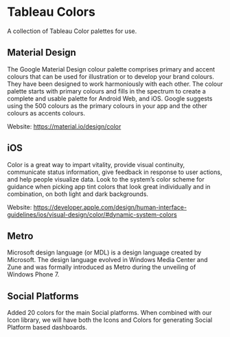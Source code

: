 # Tableau Colors

A collection of Tableau Color palettes for use.

## Material Design

The Google Material Design colour palette comprises primary and accent colours that can be used for illustration or to develop your brand colours. They have been designed to work harmoniously with each other. The colour palette starts with primary colours and fills in the spectrum to create a complete and usable palette for Android Web, and iOS. Google suggests using the 500 colours as the primary colours in your app and the other colours as accents colours.

Website: https://material.io/design/color

## iOS

Color is a great way to impart vitality, provide visual continuity, communicate status information, give feedback in response to user actions, and help people visualize data. Look to the system’s color scheme for guidance when picking app tint colors that look great individually and in combination, on both light and dark backgrounds.

Website: https://developer.apple.com/design/human-interface-guidelines/ios/visual-design/color/#dynamic-system-colors

## Metro

Microsoft design language (or MDL) is a design language created by Microsoft. The design language evolved in Windows Media Center and Zune and was formally introduced as Metro during the unveiling of Windows Phone 7.

## Social Platforms

Added 20 colors for the main Social platforms. When combined with our Icon library, we will have both the Icons and Colors for generating Social Platform based dashboards.
